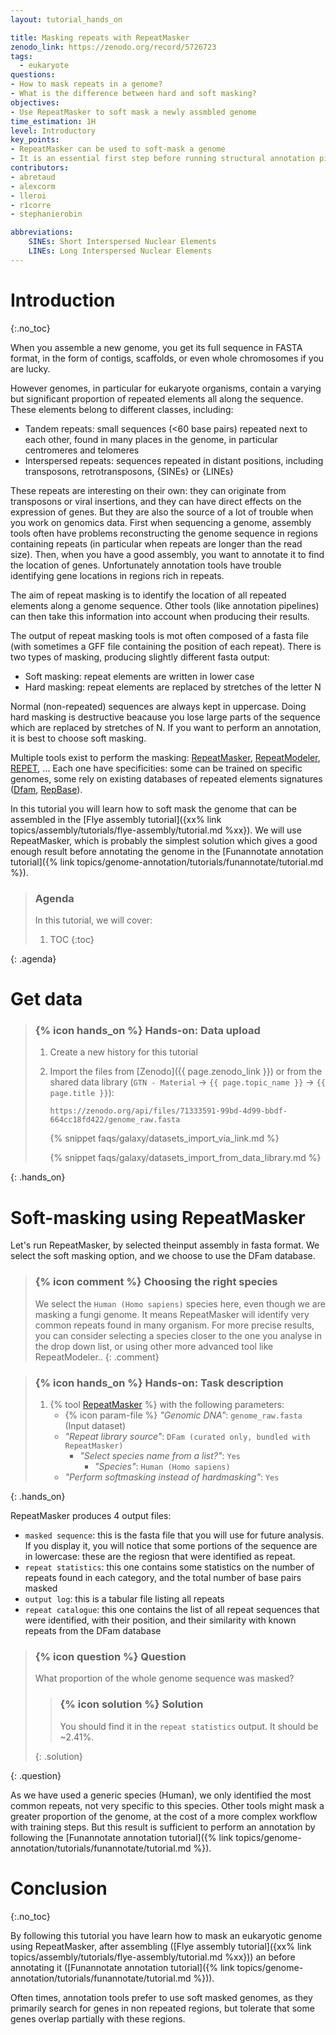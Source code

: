 ```yaml
---
layout: tutorial_hands_on

title: Masking repeats with RepeatMasker
zenodo_link: https://zenodo.org/record/5726723
tags:
  - eukaryote
questions:
- How to mask repeats in a genome?
- What is the difference between hard and soft masking?
objectives:
- Use RepeatMasker to soft mask a newly assmbled genome
time_estimation: 1H
level: Introductory
key_points:
- RepeatMasker can be used to soft-mask a genome
- It is an essential first step before running structural annotation pipelines
contributors:
- abretaud
- alexcorm
- lleroi
- r1corre
- stephanierobin

abbreviations:
    SINEs: Short Interspersed Nuclear Elements
    LINEs: Long Interspersed Nuclear Elements
---
```



# Introduction
{:.no_toc}

When you assemble a new genome, you get its full sequence in FASTA format, in the form of contigs, scaffolds, or even whole chromosomes if you are lucky.

However genomes, in particular for eukaryote organisms, contain a varying but significant proportion of repeated elements all along the sequence. These elements belong to different classes, including:

- Tandem repeats: small sequences (<60 base pairs) repeated next to each other, found in many places in the genome, in particular centromeres and telomeres
- Interspersed repeats: sequences repeated in distant positions, including transposons, retrotransposons, {SINEs} or {LINEs}

These repeats are interesting on their own: they can originate from transposons or viral insertions, and they can have direct effects on the expression of genes. But they are also the source of a lot of trouble when you work on genomics data. First when sequencing a genome, assembly tools often have problems reconstructing the genome sequence in regions containing repeats (in particular when repeats are longer than the read size). Then, when you have a good assembly, you want to annotate it to find the location of genes. Unfortunately annotation tools have trouble identifying gene locations in regions rich in repeats.

The aim of repeat masking is to identify the location of all repeated elements along a genome sequence. Other tools (like annotation pipelines) can then take this information into account when producing their results.

The output of repeat masking tools is mot often composed of a fasta file (with sometimes a GFF file containing the position of each repeat). There is two types of masking, producing slightly different fasta output:

- Soft masking: repeat elements are written in lower case
- Hard masking: repeat elements are replaced by stretches of the letter N

Normal (non-repeated) sequences are always kept in uppercase. Doing hard masking is destructive beacause you lose large parts of the sequence which are replaced by stretches of N. If you want to perform an annotation, it is best to choose soft masking.

Multiple tools exist to perform the masking: [RepeatMasker](https://www.repeatmasker.org/), [RepeatModeler](https://www.repeatmasker.org/RepeatModeler/), [REPET](https://urgi.versailles.inra.fr/Tools/REPET), ... Each one have specificities: some can be trained on specific genomes, some rely on existing databases of repeated elements signatures ([Dfam](https://www.dfam.org/), [RepBase](https://www.girinst.org/repbase/)).

In this tutorial you will learn how to soft mask the genome that can be assembled in the [Flye assembly tutorial]({xx% link topics/assembly/tutorials/flye-assembly/tutorial.md %xx}). We will use RepeatMasker, which is probably the simplest solution which gives a good enough result before annotating the genome in the [Funannotate annotation tutorial]({% link topics/genome-annotation/tutorials/funannotate/tutorial.md %}).

> ### Agenda
>
> In this tutorial, we will cover:
>
> 1. TOC
> {:toc}
>
{: .agenda}

# Get data

> ### {% icon hands_on %} Hands-on: Data upload
>
> 1. Create a new history for this tutorial
> 2. Import the files from [Zenodo]({{ page.zenodo_link }}) or from
>    the shared data library (`GTN - Material` -> `{{ page.topic_name }}`
>     -> `{{ page.title }}`):
>
>    ```
>    https://zenodo.org/api/files/71333591-99bd-4d99-bbdf-664cc18fd422/genome_raw.fasta
>    ```
>
>    {% snippet faqs/galaxy/datasets_import_via_link.md %}
>
>    {% snippet faqs/galaxy/datasets_import_from_data_library.md %}
>
{: .hands_on}

# Soft-masking using RepeatMasker

Let's run RepeatMasker, by selected theinput assembly in fasta format. We select the soft masking option, and we choose to use the DFam database.

> ### {% icon comment %} Choosing the right species
>
> We select the `Human (Homo sapiens)` species here, even though we are masking a fungi genome. It means RepeatMasker will identify very common repeats found in many organism. For more precise results, you can consider selecting a species closer to the one you analyse in the drop down list, or using other more advanced tool like RepeatModeler..
{: .comment}

> ### {% icon hands_on %} Hands-on: Task description
>
> 1. {% tool [RepeatMasker](toolshed.g2.bx.psu.edu/repos/bgruening/repeat_masker/repeatmasker_wrapper/4.1.2-p1+galaxy1) %} with the following parameters:
>    - {% icon param-file %} *"Genomic DNA"*: `genome_raw.fasta` (Input dataset)
>    - *"Repeat library source"*: `DFam (curated only, bundled with RepeatMasker)`
>        - *"Select species name from a list?"*: `Yes`
>            - *"Species"*: `Human (Homo sapiens)`
>    - *"Perform softmasking instead of hardmasking"*: `Yes`
>
{: .hands_on}

RepeatMasker produces 4 output files:

- `masked sequence`: this is the fasta file that you will use for future analysis. If you display it, you will notice that some portions of the sequence are in lowercase: these are the regiosn that were identified as repeat.
- `repeat statistics`: this one contains some statistics on the number of repeats found in each category, and the total number of base pairs masked
- `output log`: this is a tabular file listing all repeats
- `repeat catalogue`: this one contains the list of all repeat sequences that were identified, with their position, and their similarity with known repeats from the DFam database

> ### {% icon question %} Question
>
> What proportion of the whole genome sequence was masked?
>
> > ### {% icon solution %} Solution
> >
> > You should find it in the `repeat statistics` output. It should be ~2.41%.
> >
> {: .solution}
>
{: .question}

As we have used a generic species (Human), we only identified the most common repeats, not very specific to this species. Other tools might mask a greater proportion of the genome, at the cost of a more complex workflow with training steps. But this result is sufficient to perform an annotation by following the [Funannotate annotation tutorial]({% link topics/genome-annotation/tutorials/funannotate/tutorial.md %}).

# Conclusion
{:.no_toc}

By following this tutorial you have learn how to mask an eukaryotic genome using RepeatMasker, after assembling ([Flye assembly tutorial]({xx% link topics/assembly/tutorials/flye-assembly/tutorial.md %xx})) an before annotating it ([Funannotate annotation tutorial]({% link topics/genome-annotation/tutorials/funannotate/tutorial.md %})).

Often times, annotation tools prefer to use soft masked genomes, as they primarily search for genes in non repeated regions, but tolerate that some genes overlap partially with these regions.
